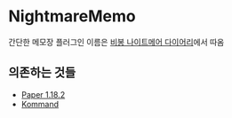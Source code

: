 # NightmareMemo
간단한 메모장 플러그인
이름은 [비봉 나이트메어 다이어리](https://store.steampowered.com/app/924650/Hifuu_Nightmare_Diary__Violet_Detector/)에서 따옴

## 의존하는 것들
- [Paper 1.18.2](https://papermc.io/downloads)
- [Kommand](https://github.com/monun/kommand/)

